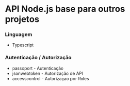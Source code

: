 # API Node.js base para outros projetos

### Linguagem
- Typescript

### Autenticação / Autorização
- passoport - Autenticação 
- jsonwebtoken - Autorização de API
- accesscontrol - Autorizaçao por Roles
